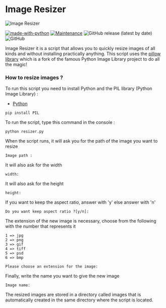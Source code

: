 # Image Resizer
![Image Resizer](http://assets.stickpng.com/images/580b57fbd9996e24bc43bb61.png?size=300&ext=jpg)

[![made-with-python](https://img.shields.io/badge/Made%20with-Python-1f425f.svg?style=for-the-badge)](https://www.python.org/) [![Maintenance](https://img.shields.io/badge/Maintained%3F-yes-green.svg?style=for-the-badge)](https://github.com/Mazzya/image-resizer/blob/main/CHANGELOG.md) ![GitHub release (latest by date)](https://img.shields.io/github/v/release/mazzya/image-resizer?style=for-the-badge) ![GitHub](https://img.shields.io/github/license/mazzya/image-resizer?style=for-the-badge)

Image Resizer it is a script that allows you to quickly resize images of all kinds and without installing practically anything.
This script uses the [pillow library](https://github.com/python-pillow/Pillow/tree/e0e353c0ef7516979a9aedce3792596649ce4433) which is a fork of the famous Python Image Library project to do all the magic!
### How to resize images ?
To run this script you need to install Python and the PIL library (Python Image Library) :
* [Python](https://www.python.org/downloads/)
```
pip install PIL
```
To run the script, type this command in the console :
```
python resizer.py
```
When the script runs, it will ask you for the path of the image you want to resize
```
Image path : 
```
It will also ask for the width
```
width: 
```
It will also ask for the height
```
height: 
```
If you want to keep the aspect ratio, answer with 'y' else answer with 'n'
```
Do you want keep aspect ratio ?[y/n]: 
```
The extension of the new image is necessary, choose from the following with the number that represents it
```
1 => jpg
2 => png
3 => gif
4 => tiff
5 => psd
6 => bmp

Please choose an extension for the image: 
```
Finally, write the name you want to give the new image
```
Image name:
```
The resized images are stored in a directory called images that is automatically created in the same directory where the script is located.
